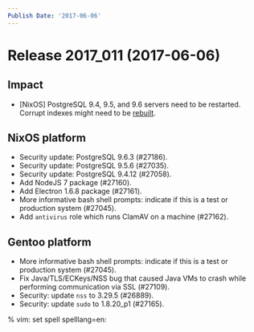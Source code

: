 ```yaml
---
Publish Date: '2017-06-06'
---
```


# Release 2017_011 (2017-06-06)

## Impact

- \[NixOS\] PostgreSQL 9.4, 9.5, and 9.6 servers need to be restarted. Corrupt
  indexes might need to be [rebuilt](https://www.postgresql.org/docs/9.5/static/release-9-5-6.html).

## NixOS platform

- Security update: PostgreSQL 9.6.3 (#27186).
- Security update: PostgreSQL 9.5.6 (#27035).
- Security update: PostgreSQL 9.4.12 (#27058).
- Add NodeJS 7 package (#27160).
- Add Electron 1.6.8 package (#27161).
- More informative bash shell prompts: indicate if this is a test or production
  system (#27045).
- Add `antivirus` role which runs ClamAV on a machine (#27162).

## Gentoo platform

- More informative bash shell prompts: indicate if this is a test or production
  system (#27045).
- Fix Java/TLS/ECKeys/NSS bug that caused Java VMs to crash while performing
  communication via SSL (#27109).
- Security: update `nss` to 3.29.5 (#26889).
- Security: update `sudo` to 1.8.20_p1 (#27165).

% vim: set spell spelllang=en:
